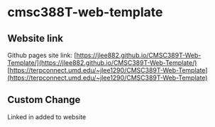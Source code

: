 # cmsc388T-web-template
## Website link
Github pages site link: [https://jlee882.github.io/CMSC389T-Web-Template/](https://jlee882.github.io/CMSC389T-Web-Template/)
[https://terpconnect.umd.edu/~jlee1290/CMSC389T-Web-Template](https://terpconnect.umd.edu/~jlee1290/CMSC389T-Web-Template)
## Custom Change
Linked in added to website
